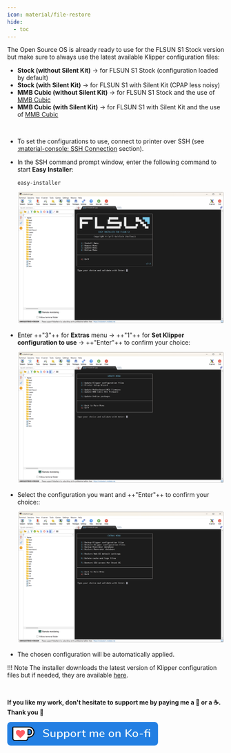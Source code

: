```yaml
---
icon: material/file-restore
hide:
  - toc
---
```


The Open Source OS is already ready to use for the FLSUN S1 Stock version but make sure to always use the latest available Klipper configuration files:

  - **Stock (without Silent Kit)** → for FLSUN S1 Stock (configuration loaded by default)
  - **Stock (with Silent Kit)** → for FLSUN S1 with Silent Kit (CPAP less noisy)
  - **MMB Cubic (without Silent Kit)** → for FLSUN S1 Stock and the use of <a href="../bigtreetech-mmb-cubic">MMB Cubic</a>
  - **MMB Cubic (with Silent Kit)** → for FLSUN S1 with Silent Kit  and the use of <a href="../bigtreetech-mmb-cubic">MMB Cubic</a>

<br />

- To set the configurations to use, connect to printer over SSH (see <a href="../ssh-connection">:material-console: SSH Connection</a> section).

- In the SSH command prompt window, enter the following command to start **Easy Installer**:

	``` title="SSH Command Prompt"
	easy-installer
	```

	<img width="900" src="../assets/images/installer-01.png">

- Enter ++"3"++ for **Extras** menu → ++"1"++ for **Set Klipper configuration to use** → ++"Enter"++ to confirm your choice:

	<img width="900" src="../assets/images/installer-04.png">

- Select the configuration you want and ++"Enter"++ to confirm your choice::

	<img width="900" src="../assets/images/installer-05.png">

- The chosen configuration will be automatically applied.

!!! Note
    The installer downloads the latest version of Klipper configuration files but if needed, they are available <a href="https://github.com/Guilouz/Klipper-Flsun-S1/tree/master/config">here</a>.

<br />

**If you like my work, don't hesitate to support me by paying me a 🍺 or a ☕. Thank you 🙂**

<a href="https://ko-fi.com/guilouz" target="_blank"><img width="350" src="../assets/images/ko-fi.png"></a>
